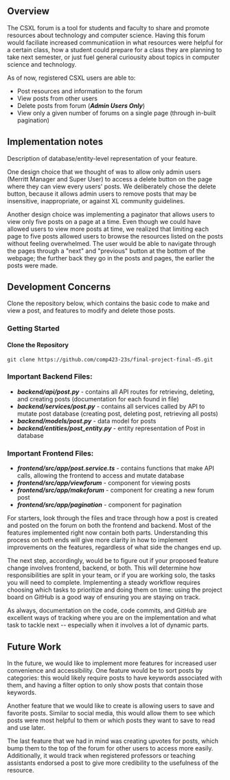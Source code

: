 ## Overview
The CSXL forum is a tool for students and faculty to share and promote resources about technology and computer science. Having this forum would faciliate increased communicatiion in what resources were helpful for a certain class, how a student could prepare for a class they are planning to take next semester, or just fuel general curiousity about topics in computer science and technology.

As of now, registered CSXL users are able to:
* Post resources and information to the forum
* View posts from other users
* Delete posts from forum (***Admin Users Only***)
* View only a given number of forums on a single page (through in-built pagination)

## Implementation notes
Description of database/entity-level representation of your feature.

One design choice that we thought of was to allow only admin users (Merritt Manager and Super User) to access a delete button  on the page where they can view every users' posts. We deliberately chose the delete button, because it allows admin users to remove posts that may be insensitive, inappropriate, or against XL community guidelines. 

Another design choice was implementing a paginator that allows users to view only five posts on a page at a time. Even though we could have allowed users to view more posts at time, we realized that limiting each page to five posts allowed users to browse the resources listed on the posts without feeling overwhelmed. The user would be able to navigate through the pages through a "next" and "previous" button at the bottom of the webpage; the further back they go in the posts and pages, the earlier the posts were made.

## Development Concerns

Clone the repository below, which contains the basic code to make and view a post, and features to modify and delete those posts.

### Getting Started

#### Clone the Repository
```
git clone https://github.com/comp423-23s/final-project-final-d5.git
```

### Important Backend Files:
* ***backend/api/post.py*** - contains all API routes for retrieving, deleting, and creating posts (documentation for each found in file)
* ***backend/services/post.py*** - contains all services called by API to mutate post database (creating post, deleting post, retrieving all posts)
*  ***backend/models/post.py*** - data model for posts
* ***backend/entities/post_entity.py*** - entity representation of Post in database

### Important Frontend Files:
* ***frontend/src/app/post.service.ts*** - contains functions that make API calls, allowing the frontend to access and mutate database
* ***frontend/src/app/viewforum*** - component for viewing posts 
* ***frontend/src/app/makeforum*** - component for creating a new forum post
* ***frontend/src/app/pagination*** - component for pagination

For starters, look through the files and trace through how a post is created and posted on the forum on both the frontend and backend. Most of the features implemented right now contain both parts. Understanding this process on both ends will give more clarity in how to implement improvements on the features, regardless of what side the changes end up.

The next step, accordingly, would be to figure out if your proposed feature change involves frontend, backend, or both. This will determine how responsibilities are split in your team, or if you are working solo, the tasks you will need to complete. Implementing a steady workflow requires choosing which tasks to prioritize and doing them on time: using the project board on GitHub is a good way of ensuring you are staying on track. 

As always, documentation on the code, code commits, and GitHub are excellent ways of tracking where you are on the implementation and what task to tackle next -- especially when it involves a lot of dynamic parts. 

## Future Work

In the future, we would like to implement more features for increased user convenience and accessibility. One feature would be to sort posts by categories: this would likely require posts to have keywords associated with them, and having a filter option to only show posts that contain those keywords. 

Another feature that we would like to create is allowing users to save and favorite posts. Similar to social media, this would allow them to see which posts were most helpful to them or which posts they want to save to read and use later. 

The last feature that we had in mind was creating upvotes for posts, which bump them to the top of the forum for other users to access more easily. Additionally, it would track when registered professors or teaching assistants endorsed a post to give more credibility to the usefulness of the resource. 
